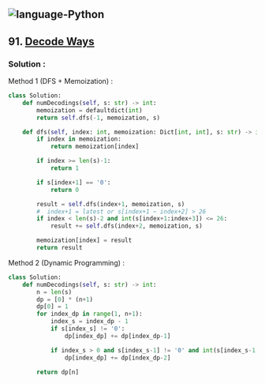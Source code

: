 ![language-Python](https://img.shields.io/badge/%20-Python-ffd43b?style=for-the-badge&logo=PYTHON)
---

## 91. [Decode Ways](https://leetcode.com/problems/decode-ways)

### Solution :

Method 1 (DFS + Memoization) :
```python
class Solution:
    def numDecodings(self, s: str) -> int:
        memoization = defaultdict(int)
        return self.dfs(-1, memoization, s)

    def dfs(self, index: int, memoization: Dict[int, int], s: str) -> int:
        if index in memoization:
            return memoization[index]

        if index >= len(s)-1:
            return 1

        if s[index+1] == '0':
            return 0

        result = self.dfs(index+1, memoization, s)
        #  index+1 = latest or s[index+1 ~ index+2] > 26
        if index < len(s)-2 and int(s[index+1:index+3]) <= 26:
            result += self.dfs(index+2, memoization, s)

        memoization[index] = result
        return result
```

Method 2 (Dynamic Programming) :
```python
class Solution:
    def numDecodings(self, s: str) -> int:
        n = len(s)
        dp = [0] * (n+1)
        dp[0] = 1
        for index_dp in range(1, n+1):
            index_s = index_dp - 1
            if s[index_s] != '0':
                dp[index_dp] += dp[index_dp-1]

            if index_s > 0 and s[index_s-1] != '0' and int(s[index_s-1:index_s+1]) <= 26:
                dp[index_dp] += dp[index_dp-2]

        return dp[n]
```

